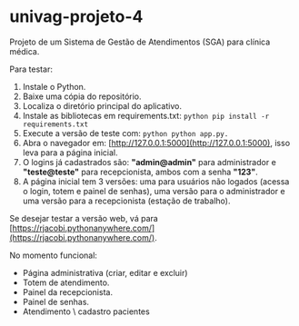 # univag-projeto-4

Projeto de um Sistema de Gestão de Atendimentos (SGA) para clínica médica.

Para testar:
1. Instale o Python.
2. Baixe uma cópia do repositório.
3. Localiza o diretório principal do aplicativo.
4. Instale as bibliotecas em requirements.txt:
   ```python pip install -r requirements.txt```
6. Execute a versão de teste com:
   ```python python app.py.```
8. Abra o navegador em: [http://127.0.0.1:5000](http://127.0.0.1:5000), isso leva para a página inicial.
9. O logins já cadastrados são: **"admin@admin"** para administrador e **"teste@teste"** para recepcionista, ambos com a senha **"123"**.
10. A página inicial tem 3 versões: uma para usuários não logados (acessa o login, totem e painel de senhas), uma versão para o administrador e uma versão para a recepcionista (estação de trabalho).

Se desejar testar a versão web, vá para [https://rjacobi.pythonanywhere.com/](https://rjacobi.pythonanywhere.com/).

No momento funcional:
- Página administrativa (criar, editar e excluir)
- Totem de atendimento.
- Painel da recepcionista.
- Painel de senhas.
- Atendimento \ cadastro pacientes
